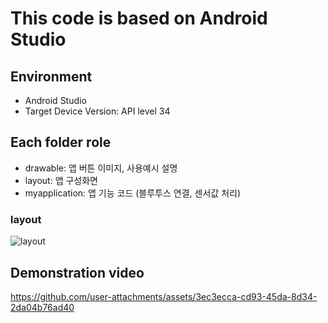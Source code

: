 # This code is based on Android Studio

## Environment
- Android Studio
- Target Device Version: API level 34

## Each folder role
- drawable: 앱 버튼 이미지, 사용예시 설명
- layout: 앱 구성화면
- myapplication: 앱 기능 코드 (블루투스 연결, 센서값 처리)

### layout
![layout](https://github.com/user-attachments/assets/a85bdfb8-4d92-4222-9ff2-25a93f8b383c)

## Demonstration video
https://github.com/user-attachments/assets/3ec3ecca-cd93-45da-8d34-2da04b76ad40

